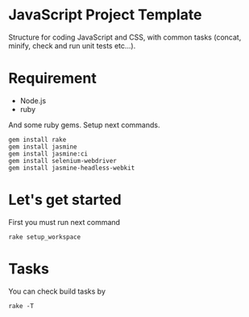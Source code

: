 # JavaScript Project Template

Structure for coding JavaScript and CSS, with common tasks (concat, minify, check and run unit tests etc...).

# Requirement

* Node.js
* ruby

And some ruby gems. Setup next commands.

    gem install rake
    gem install jasmine
    gem install jasmine:ci
    gem install selenium-webdriver
    gem install jasmine-headless-webkit

# Let's get started

First you must run next command

    rake setup_workspace

# Tasks

You can check build tasks by

    rake -T

